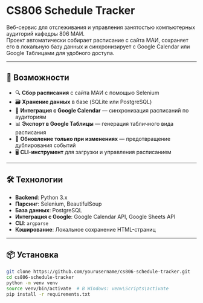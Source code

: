 # CS806 Schedule Tracker

Веб-сервис для отслеживания и управления занятостью компьютерных аудиторий кафедры 806 МАИ.  
Проект автоматически собирает расписание с сайта МАИ, сохраняет его в локальную базу данных и синхронизирует с Google Calendar или Google Таблицами для удобного доступа.

---

## 🚀 Возможности

- 🔍 **Сбор расписания** с сайта МАИ с помощью Selenium
- 🗃️ **Хранение данных** в базе (SQLite или PostgreSQL)
- 📅 **Интеграция с Google Calendar** — синхронизация расписаний по аудиториям
- 📊 **Экспорт в Google Таблицы** — генерация табличного вида расписания
- 🔄 **Обновление только при изменениях** — предотвращение дублирования событий
- 🖥️ **CLI-инструмент** для загрузки и управления расписанием

---

## 🛠️ Технологии

- **Backend**: Python 3.x
- **Парсинг**: Selenium, BeautifulSoup
- **База данных**: PostgreSQL
- **Интеграция с Google**: Google Calendar API, Google Sheets API
- **CLI**: `argparse`
- **Кэширование**: Локальное сохранение HTML-страниц

---

## 📦 Установка

```bash
git clone https://github.com/yourusername/cs806-schedule-tracker.git
cd cs806-schedule-tracker
python -m venv venv
source venv/bin/activate  # В Windows: venv\Scripts\activate
pip install -r requirements.txt

